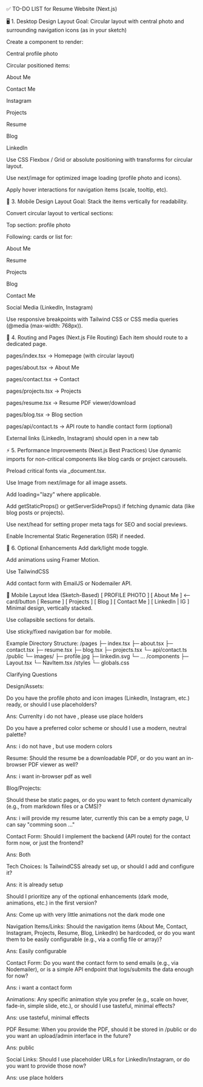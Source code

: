 ✅ TO-DO LIST for Resume Website (Next.js)

🖥️ 1. Desktop Design Layout
Goal: Circular layout with central photo and surrounding navigation icons (as in your sketch)

Create a component <MainLayout> to render:

Central profile photo

Circular positioned items:

About Me

Contact Me

Instagram

Projects

Resume

Blog

LinkedIn

Use CSS Flexbox / Grid or absolute positioning with transforms for circular layout.

Use next/image for optimized image loading (profile photo and icons).

Apply hover interactions for navigation items (scale, tooltip, etc).

📱 3. Mobile Design Layout
Goal: Stack the items vertically for readability.

Convert circular layout to vertical sections:

Top section: profile photo

Following: cards or list for:

About Me

Resume

Projects

Blog

Contact Me

Social Media (LinkedIn, Instagram)

Use responsive breakpoints with Tailwind CSS or CSS media queries (@media (max-width: 768px)).

🧱 4. Routing and Pages (Next.js File Routing)
Each item should route to a dedicated page.

pages/index.tsx → Homepage (with circular layout)

pages/about.tsx → About Me

pages/contact.tsx → Contact

pages/projects.tsx → Projects

pages/resume.tsx → Resume PDF viewer/download

pages/blog.tsx → Blog section

pages/api/contact.ts → API route to handle contact form (optional)

External links (LinkedIn, Instagram) should open in a new tab

⚡ 5. Performance Improvements (Next.js Best Practices)
Use dynamic imports for non-critical components like blog cards or project carousels.

Preload critical fonts via \_document.tsx.

Use Image from next/image for all image assets.

Add loading="lazy" where applicable.

Add getStaticProps() or getServerSideProps() if fetching dynamic data (like blog posts or projects).

Use next/head for setting proper meta tags for SEO and social previews.

Enable Incremental Static Regeneration (ISR) if needed.

🧪 6. Optional Enhancements
Add dark/light mode toggle.

Add animations using Framer Motion.

Use TailwindCSS

Add contact form with EmailJS or Nodemailer API.

📱 Mobile Layout Idea (Sketch-Based)
[ PROFILE PHOTO ]
[ About Me ] <-- card/button
[ Resume ]
[ Projects ]
[ Blog ]
[ Contact Me ]
[ LinkedIn | IG ]
Minimal design, vertically stacked.

Use collapsible sections for details.

Use sticky/fixed navigation bar for mobile.

Example Directory Structure:
/pages
├─ index.tsx
├─ about.tsx
├─ contact.tsx
├─ resume.tsx
├─ blog.tsx
├─ projects.tsx
└─ api/contact.ts
/public
└─ images/
├─ profile.jpg
├─ linkedin.svg
└─ ...
/components
├─ Layout.tsx
└─ NavItem.tsx
/styles
└─ globals.css

Clarifying Questions

Design/Assets:

Do you have the profile photo and icon images (LinkedIn, Instagram, etc.) ready, or should I use placeholders?

Ans: Currenlty i do not have , please use place holders

Do you have a preferred color scheme or should I use a modern, neutral palette?

Ans: i do not have , but use modern colors

Resume:
Should the resume be a downloadable PDF, or do you want an in-browser PDF viewer as well?

Ans: i want in-browser pdf as well

Blog/Projects:

Should these be static pages, or do you want to fetch content dynamically (e.g., from markdown files or a CMS)?

Ans: i will provide my resume later, currently this can be a empty page, U can say "comming soon ..."

Contact Form:
Should I implement the backend (API route) for the contact form now, or just the frontend?

Ans: Both

Tech Choices:
Is TailwindCSS already set up, or should I add and configure it?

Ans: it is already setup

Should I prioritize any of the optional enhancements (dark mode, animations, etc.) in the first version?

Ans: Come up with very little animations not the dark mode one

Navigation Items/Links:
Should the navigation items (About Me, Contact, Instagram, Projects, Resume, Blog, LinkedIn) be hardcoded, or do you want them to be easily configurable (e.g., via a config file or array)?

Ans: Easily configurable

Contact Form:
Do you want the contact form to send emails (e.g., via Nodemailer), or is a simple API endpoint that logs/submits the data enough for now?

Ans: i want a contact form

Animations:
Any specific animation style you prefer (e.g., scale on hover, fade-in, simple slide, etc.), or should I use tasteful, minimal effects?

Ans: use tasteful, minimal effects

PDF Resume:
When you provide the PDF, should it be stored in /public or do you want an upload/admin interface in the future?

Ans: public

Social Links:
Should I use placeholder URLs for LinkedIn/Instagram, or do you want to provide those now?

Ans: use place holders
